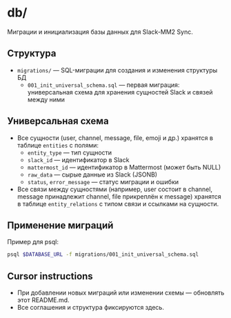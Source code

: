 # db/

Миграции и инициализация базы данных для Slack-MM2 Sync.

## Структура
- `migrations/` — SQL-миграции для создания и изменения структуры БД
  - `001_init_universal_schema.sql` — первая миграция: универсальная схема для хранения сущностей Slack и связей между ними

## Универсальная схема
- Все сущности (user, channel, message, file, emoji и др.) хранятся в таблице `entities` с полями:
  - `entity_type` — тип сущности
  - `slack_id` — идентификатор в Slack
  - `mattermost_id` — идентификатор в Mattermost (может быть NULL)
  - `raw_data` — сырые данные из Slack (JSONB)
  - `status`, `error_message` — статус миграции и ошибки
- Все связи между сущностями (например, user состоит в channel, message принадлежит channel, file прикреплён к message) хранятся в таблице `entity_relations` с типом связи и ссылками на сущности.

## Применение миграций

Пример для psql:
```bash
psql $DATABASE_URL -f migrations/001_init_universal_schema.sql
```

## Cursor instructions
- При добавлении новых миграций или изменении схемы — обновлять этот README.md.
- Все соглашения и структура фиксируются здесь. 